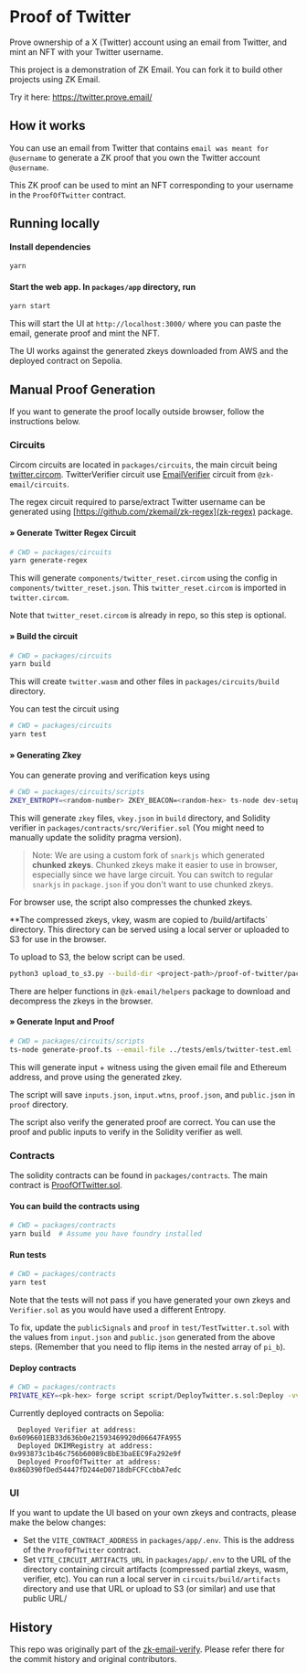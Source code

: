 # Proof of Twitter

Prove ownership of a X (Twitter) account using an email from Twitter, and mint an NFT with your Twitter username.

This project is a demonstration of ZK Email. You can fork it to build other projects using ZK Email.

Try it here: https://twitter.prove.email/

## How it works

You can use an email from Twitter that contains `email was meant for @username` to generate a ZK proof that you own the Twitter account `@username`.

This ZK proof can be used to mint an NFT corresponding to your username in the `ProofOfTwitter` contract.

## Running locally

#### Install dependencies

```bash
yarn
```

#### Start the web app. In `packages/app` directory, run

```bash
yarn start
```

This will start the UI at `http://localhost:3000/` where you can paste the email, generate proof and mint the NFT.

The UI works against the generated zkeys downloaded from AWS and the deployed contract on Sepolia.

## Manual Proof Generation

If you want to generate the proof locally outside browser, follow the instructions below.

### Circuits

Circom circuits are located in `packages/circuits`, the main circuit being [twitter.circom](packages/circuits/twitter.circom). TwitterVerifier circuit use [EmailVerifier](https://github.com/zkemail/zk-email-verify/blob/main/packages/circuits/email-verifier.circom) circuit from `@zk-email/circuits`.

The regex circuit required to parse/extract Twitter username can be generated using [https://github.com/zkemail/zk-regex](zk-regex) package.

#### » Generate Twitter Regex Circuit

```bash
# CWD = packages/circuits
yarn generate-regex
```

This will generate `components/twitter_reset.circom` using the config in `components/twitter_reset.json`. This `twitter_reset.circom` is imported in `twitter.circom`.

Note that `twitter_reset.circom` is already in repo, so this step is optional.

#### » Build the circuit

```bash
# CWD = packages/circuits
yarn build
```

This will create `twitter.wasm` and other files in `packages/circuits/build` directory.

You can test the circuit using

```bash
# CWD = packages/circuits
yarn test
```

#### » Generating Zkey

You can generate proving and verification keys using

```bash
# CWD = packages/circuits/scripts
ZKEY_ENTROPY=<random-number> ZKEY_BEACON=<random-hex> ts-node dev-setup.ts
```

This will generate `zkey` files, `vkey.json` in `build` directory, and Solidity verifier in `packages/contracts/src/Verifier.sol` (You might need to manually update the solidity pragma version).

> Note: We are using a custom fork of `snarkjs` which generated **chunked zkeys**. Chunked zkeys make it easier to use in browser, especially since we have large circuit. You can switch to regular `snarkjs` in `package.json` if you don't want to use chunked zkeys.


For browser use, the script also compresses the chunked zkeys. 

**The compressed zkeys, vkey, wasm are copied to /build/artifacts` directory. This directory can be served using a local server or uploaded to S3 for use in the browser.

To upload to S3, the below script can be used.
```bash
python3 upload_to_s3.py --build-dir <project-path>/proof-of-twitter/packages/circuits/build --circuit-name twitter 
```

There are helper functions in `@zk-email/helpers` package to download and decompress the zkeys in the browser.


#### » Generate Input and Proof

```bash
# CWD = packages/circuits/scripts
ts-node generate-proof.ts --email-file ../tests/emls/twitter-test.eml --ethereum-address <your-eth-address>
```

This will generate input + witness using the given email file and Ethereum address, and prove using the generated zkey.

The script will save `inputs.json`, `input.wtns`, `proof.json`, and `public.json` in `proof` directory.

The script also verify the generated proof are correct. You can use the proof and public inputs to verify in the Solidity verifier as well.

### Contracts

The solidity contracts can be found in `packages/contracts`. The main contract is [ProofOfTwitter.sol](packages/contracts/src/ProofOfTwitter.sol).

#### You can build the contracts using

```bash
# CWD = packages/contracts
yarn build  # Assume you have foundry installed
```

#### Run tests

```bash
# CWD = packages/contracts
yarn test
```

Note that the tests will not pass if you have generated your own zkeys and `Verifier.sol` as you would have used a different Entropy.

To fix, update the `publicSignals` and `proof` in `test/TestTwitter.t.sol` with the values from `input.json` and `public.json` generated from the above steps. (Remember that you need to flip items in the nested array of `pi_b`).

#### Deploy contracts

```bash
# CWD = packages/contracts
PRIVATE_KEY=<pk-hex> forge script script/DeployTwitter.s.sol:Deploy -vvvv --rpc-url https://rpc2.sepolia.org --broadcast
```

Currently deployed contracts on Sepolia:

```
  Deployed Verifier at address: 0x6096601EB33d636b0e21593469920d06647FA955
  Deployed DKIMRegistry at address: 0x993873c1b46c756b60089cBbE3baEEC9Fa292e9f
  Deployed ProofOfTwitter at address: 0x86D390fDed54447fD244eD0718dbFCFCcbbA7edc
```

### UI

If you want to update the UI based on your own zkeys and contracts, please make the below changes:

- Set the `VITE_CONTRACT_ADDRESS` in `packages/app/.env`. This is the address of the `ProofOfTwitter` contract.
- Set `VITE_CIRCUIT_ARTIFACTS_URL` in `packages/app/.env` to the URL of the directory containing circuit artifacts (compressed partial zkeys, wasm, verifier, etc). You can run a local server in `circuits/build/artifacts` directory and use that URL or upload to S3 (or similar) and use that public URL/


## History

This repo was originally part of the [zk-email-verify](https://github.com/zkemail/zk-email-verify). Please refer there for the commit history and original contributors.

